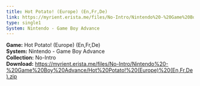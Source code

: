 ```yaml
---
title: Hot Potato! (Europe) (En,Fr,De)
link: https://myrient.erista.me/files/No-Intro/Nintendo%20-%20Game%20Boy%20Advance/Hot%20Potato!%20(Europe)%20(En,Fr,De).zip
type: single1
System: Nintendo - Game Boy Advance
---
```

<b>Game:</b> Hot Potato! (Europe) (En,Fr,De)<br>
<b>System:</b> Nintendo - Game Boy Advance<br>
<b>Collection:</b> No-Intro<br>
<b>Download:</b> https://myrient.erista.me/files/No-Intro/Nintendo%20-%20Game%20Boy%20Advance/Hot%20Potato!%20(Europe)%20(En,Fr,De).zip